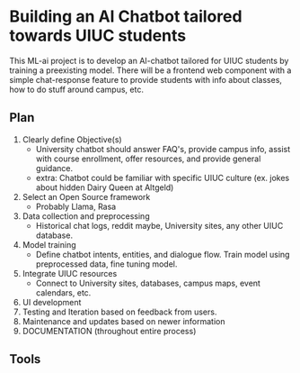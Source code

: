 # Building an AI Chatbot tailored towards UIUC students

This ML-ai project is to develop an AI-chatbot tailored for UIUC students by training a preexisting model. There will be a frontend web component with a simple chat-response feature to provide students with info about classes, how to do stuff around campus, etc.

## Plan

1. Clearly define Objective(s)
    * University chatbot should answer FAQ's, provide campus info, assist with course enrollment, offer resources, and provide general guidance.
    * extra: Chatbot could be familiar with specific UIUC culture (ex. jokes about hidden Dairy Queen at Altgeld)
2. Select an Open Source framework
    * Probably Llama, Rasa
3. Data collection and preprocessing
    * Historical chat logs, reddit maybe, University sites, any other UIUC database.
4. Model training
    * Define chatbot intents, entities, and dialogue flow. Train model using preprocessed data, fine tuning model.
5. Integrate UIUC resources
    * Connect to University sites, databases, campus maps, event calendars, etc.
6. UI development
7. Testing and Iteration based on feedback from users.
8. Maintenance and updates based on newer information
9. DOCUMENTATION (throughout entire process)


## Tools
